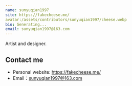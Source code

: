 ```yaml
---
name: sunyuqian1997
site: https://fakecheese.me/
avatar:/assets/contributors/sunyuqian1997/cheese.webp
bio: Generating...
email: sunyuqian1997@163.com
---
```


Artist and designer.

## Contact me

- Personal website: <https://fakecheese.me/>
- Email：sunyuqian1997@163.com
